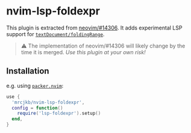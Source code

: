 # nvim-lsp-foldexpr

This plugin is extracted from [neovim/#14306](https://github.com/neovim/neovim/pull/14306).
It adds experimental LSP support for [`textDocument/foldingRange`](https://learn.microsoft.com/en-us/dotnet/api/microsoft.visualstudio.languageserver.protocol.foldingrange?view=visualstudiosdk-2022).

> :warning: The implementation of neovim/#14306 will likely change by the time it is merged.
> *Use this plugin at your own risk!*

## Installation

e.g. using [`packer.nvim`](https://github.com/wbthomason/packer.nvim):

```lua
use {
  'mrcjkb/nvim-lsp-foldexpr',
  config = function()
    require('lsp-foldexpr').setup()
  end,
}
```
